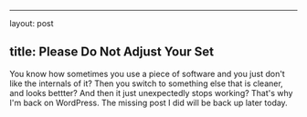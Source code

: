 <hr />

<p>layout: post</p>

<h2>title: Please Do Not Adjust Your Set</h2>

<p>You know how sometimes you use a piece of software and you just don't like the internals of it?  Then you switch to something else that is cleaner, and looks bettter?  And then it just unexpectedly stops working?  That's why I'm back on WordPress.  The missing post I did will be back up later today.
</p>
